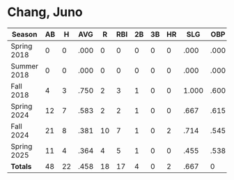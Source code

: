 # Chang, Juno

| Season      | AB          | H           | AVG         | R           | RBI         | 2B          | 3B          | HR          | SLG         | OBP         | RSP         | SAF         | K           | BB          | PO          | A           | E           | FAVE        | IP          | H           | K           | BB          | R           | ER          | ERA         
| ----------- | ----------- | ----------- | ----------- | ----------- | ----------- | ----------- | ----------- | ----------- | ----------- | ----------- | ----------- | ----------- | ----------- | ----------- | ----------- | ----------- | ----------- | ----------- | ----------- | ----------- | ----------- | ----------- | ----------- | ----------- | ----------- 
| Spring 2018 | 0           | 0           | .000        | 0           | 0           | 0           | 0           | 0           | .000        | .000        | .000        | 0           | 0           | 0           | 0           | 0           | 0           | .000        | 0           | 0           | 0           | 0           | 0           | 0           | .000        
| Summer 2018 | 0           | 0           | .000        | 0           | 0           | 0           | 0           | 0           | .000        | .000        | .000        | 0           | 0           | 0           | 0           | 0           | 0           | .000        | 0           | 0           | 0           | 0           | 0           | 0           | .000        
| Fall 2018   | 4           | 3           | .750        | 2           | 3           | 1           | 0           | 0           | 1.000       | .600        | .500        | 1           | 0           | 0           | 0           | 0           | 0           | .000        | 0           | 0           | 0           | 0           | 0           | 0           | .000        
| Spring 2024 | 12          | 7           | .583        | 2           | 2           | 1           | 0           | 0           | .667        | .615        | .500        | 0           | 0           | 1           | 4           | 1           | 0           | 1.000       | 0           | 0           | 0           | 0           | 0           | 0           | .000        
| Fall 2024   | 21          | 8           | .381        | 10          | 7           | 1           | 0           | 2           | .714        | .545        | .400        | 0           | 0           | 1           | 5           | 1           | 0           | 1.000       | 0           | 0           | 0           | 0           | 0           | 0           | .000        
| Spring 2025 | 11          | 4           | .364        | 4           | 5           | 1           | 0           | 0           | .455        | .538        | .286        | 0           | 1           | 2           | 4           | 1           | 0           | 1.000       | 0           | 0           | 0           | 0           | 0           | 0           | .000        
| **Totals**  | 48          | 22          | .458        | 18          | 17          | 4           | 0           | 2           | .667        | 0           | 0           | 1           | 1           | 4           | 13          | 3           | 0           | .000        | 0.0         | 0           | 0           | 0           | 0           | 0           | 0           
